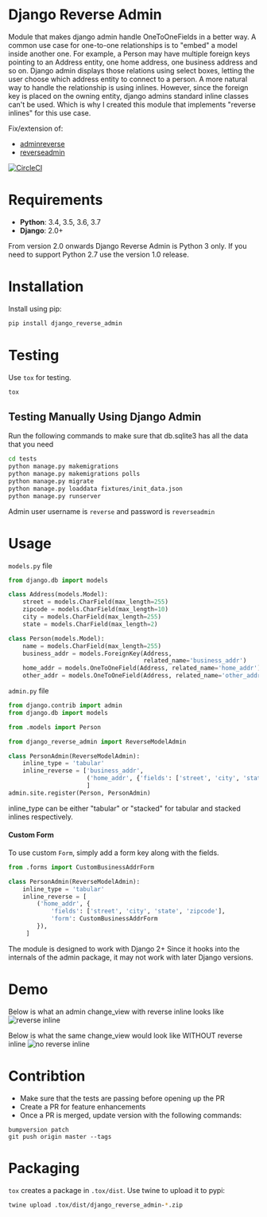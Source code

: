 # Django Reverse Admin

Module that makes django admin handle OneToOneFields in a better way. A common use case for one-to-one relationships is to "embed" a model inside another one. For example, a Person may have multiple foreign keys pointing to an Address entity, one home address, one business address and so on. Django admin displays those relations using select boxes, letting the user choose which address entity to connect to a person. A more natural way to handle the relationship is using inlines. However, since the foreign key is placed on the owning entity, django admins standard inline classes can't be used. Which is why I created this module that implements "reverse inlines" for this use case.

Fix/extension of:
* [adminreverse](https://github.com/rpkilby/django-reverse-admin)
* [reverseadmin](http://djangosnippets.org/snippets/2032/)

[![CircleCI](https://circleci.com/gh/daniyalzade/django_reverse_admin.svg?style=svg)](https://circleci.com/gh/daniyalzade/django_reverse_admin)

# Requirements

* **Python**: 3.4, 3.5, 3.6, 3.7
* **Django**: 2.0+

From version 2.0 onwards Django Reverse Admin is Python 3 only. If you need to support Python 2.7 use the version 1.0 release.

# Installation

Install using pip:

```sh
pip install django_reverse_admin
```

# Testing

Use `tox` for testing.

```sh
tox
```

## Testing Manually Using Django Admin

Run the following commands to make sure that db.sqlite3 has all the data that you need

```sh
cd tests
python manage.py makemigrations
python manage.py makemigrations polls
python manage.py migrate
python manage.py loaddata fixtures/init_data.json
python manage.py runserver
```

Admin user username is `reverse` and password is `reverseadmin`

# Usage

`models.py` file

```py
from django.db import models

class Address(models.Model):
    street = models.CharField(max_length=255)
    zipcode = models.CharField(max_length=10)
    city = models.CharField(max_length=255)
    state = models.CharField(max_length=2)

class Person(models.Model):
    name = models.CharField(max_length=255)
    business_addr = models.ForeignKey(Address,
                                      related_name='business_addr')
    home_addr = models.OneToOneField(Address, related_name='home_addr')
    other_addr = models.OneToOneField(Address, related_name='other_addr')
```

`admin.py` file

```py
from django.contrib import admin
from django.db import models

from .models import Person

from django_reverse_admin import ReverseModelAdmin

class PersonAdmin(ReverseModelAdmin):
    inline_type = 'tabular'
    inline_reverse = ['business_addr',
                      ('home_addr', {'fields': ['street', 'city', 'state', 'zipcode']}),
                      ]
admin.site.register(Person, PersonAdmin)
```

inline_type can be either "tabular" or "stacked" for tabular and stacked inlines respectively.

#### Custom Form

To use custom ``Form``, simply add a form key along with the fields.
```py
from .forms import CustomBusinessAddrForm

class PersonAdmin(ReverseModelAdmin):
    inline_type = 'tabular'
    inline_reverse = [
        ('home_addr', {
            'fields': ['street', 'city', 'state', 'zipcode'],
            'form': CustomBusinessAddrForm
        }),
     ]
```

The module is designed to work with Django 2+ Since it hooks into the internals of the admin package, it may not work with later Django versions.

# Demo

Below is what an admin change_view with reverse inline looks like
![reverse inline](/images/admin_with_reverse_inline_1.png)

Below is what the same change_view would look like WITHOUT reverse inline
![no reverse inline](/images/admin_without_reverse_inline.png)

# Contribtion

* Make sure that the tests are passing before opening up the PR
* Create a PR for feature enhancements
* Once a PR is merged, update version with the following commands:

```
bumpversion patch
git push origin master --tags
```

# Packaging

`tox` creates a package in `.tox/dist`. Use twine to upload it to pypi:

```sh
twine upload .tox/dist/django_reverse_admin-*.zip
```
